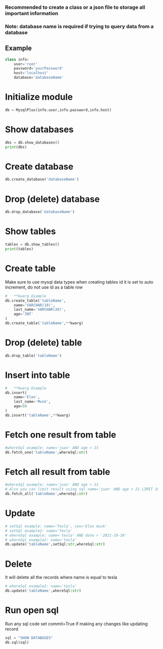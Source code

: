 ### Recommended to create a class or a json file to storage all important information
### Note: database name is required if trying to query data from a database

## Example
``` python
class info:
    user='root'
    password='yourPassword'
    host='localhost'
    database='databaseName'
```

# Initialize module
``` python
db = MysqlPlus(info.user,info.password,info.host)
```

# Show databases
``` python
dbs = db.show_databases()
print(dbs)
```

# Create database
``` python
db.create_database('databaseName')
```

# Drop (delete) database
``` python
db.drop_database('databaseName')
```

# Show tables
``` python
tables = db.show_tables()
print(tables)
```

# Create table
Make sure to use mysql data types when creating tables
id it is set to auto increment, do not use id as a table row
``` python
#   **kwarg Example
db.create_table('tableName',
    name='VARCHAR(10)',
    last_name='VARCHAR(20)',
    age='INT'
)
db.create_table('tableName',**kwarg)
```

# Drop (delete) table
``` python
db.drop_table('tableName')
```

# Insert into table
``` python
#   **kwarg Example
db.insert(
    name='Elon',
    last_name='Musk',
    age=50
)
db.insert('tableName',**kwarg)
```

# Fetch one result from table
``` python
#whereSql example: name='juan' AND age > 21
db.fetch_one('tableName',whereSql:str)
```

# Fetch all result from table
``` python
#whereSql example: name='juan' AND age > 21
# Also you can limit result using sql name='juan' AND age > 21 LIMIT 10
db.fetch_all('tableName',whereSql:str)
```

# Update 
``` python
# setSql example: name='Tesla', ceo='Elon musk'
# setSql example2: name='Tesla'
# whereSql example: name='tesla' AND date > '2021-10-10'
# whereSql example2: name='tesla'
db.update('tableName',setSql:str,whereSql:str)
```

# Delete 
It will delete all the records where name is equal to tesla
``` python
# whereSql example2: name='tesla'
db.update('tableName',whereSql:str)
```

# Run open sql 
Run any sql code
set commit=True if making any changes like updating record
``` python
sql = "SHOW DATABASES"
db.sql(sql)
```